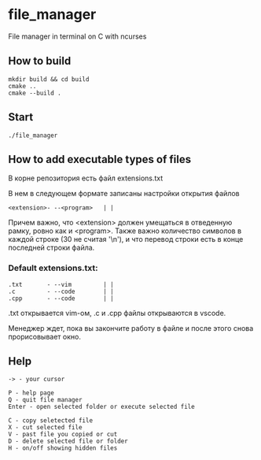 # file_manager
File manager in terminal on C with ncurses


## How to build
```
mkdir build && cd build
cmake ..
cmake --build .
```

## Start
```
./file_manager
```

## How to add executable types of files

В корне репозитория есть файл extensions.txt

В нем в следующем формате записаны настройки открытия файлов

```
<extension>- --<program>   | |
```

Причем важно, что \<extension\> должен умещаться в отведенную рамку, ровно как и \<program\>. Также важно количество символов в каждой строке (30 не считая '\n'), и что перевод строки есть в конце последней строки файла.


### Default extensions.txt:

```
.txt       - --vim         | |
.c         - --code        | |
.cpp       - --code        | |

```

.txt открывается vim-ом, .c и .cpp файлы открываются в vscode. 

Менеджер ждет, пока вы закончите работу в файле и после этого снова прорисовывает окно.


## Help

```
-> - your cursor

P - help page
Q - quit file manager
Enter - open selected folder or execute selected file 
                                 
C - copy seletected file
X - cut selected file
V - past file you copied or cut
D - delete selected file or folder
H - on/off showing hidden files
```